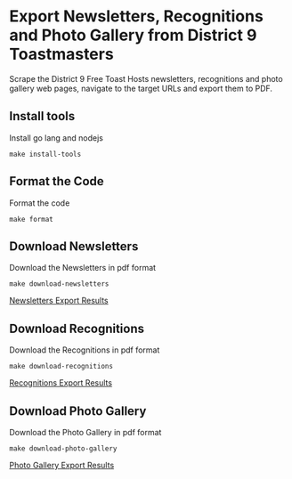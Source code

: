 # Export Newsletters, Recognitions and Photo Gallery from District 9 Toastmasters
Scrape the District 9 Free Toast Hosts newsletters, recognitions and photo gallery web pages, navigate to the target URLs and export them to PDF.

## Install tools
Install go lang and nodejs

`make install-tools`

## Format the Code
Format the code

`make format`

## Download Newsletters
Download the Newsletters in pdf format

`make download-newsletters`

[Newsletters Export Results](./reports/newsletters/export_results.csv)

## Download Recognitions
Download the Recognitions in pdf format

`make download-recognitions`

[Recognitions Export Results](./reports/recognitions/export_results.csv)

## Download Photo Gallery
Download the Photo Gallery in pdf format

`make download-photo-gallery`

[Photo Gallery Export Results](./reports/photo-gallery/export_results.csv)